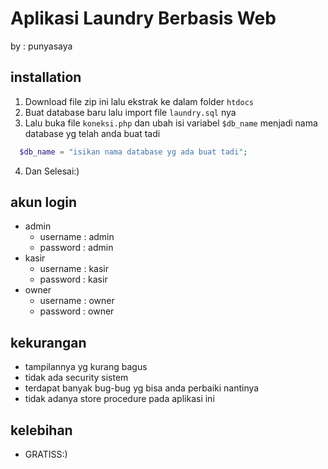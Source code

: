 

# Aplikasi Laundry Berbasis Web
by : punyasaya

## installation
1. Download file zip ini lalu ekstrak ke dalam folder `htdocs`
2. Buat database baru lalu import file `laundry.sql` nya
3. Lalu buka file `koneksi.php` dan ubah isi variabel `$db_name` menjadi nama database yg telah anda buat tadi
```php
  $db_name = "isikan nama database yg ada buat tadi";
```
4. Dan Selesai:)

## akun login
- admin
  - username : admin
  - password : admin
- kasir
  - username : kasir
  - password : kasir
- owner
  - username : owner
  - password : owner


## kekurangan 
- tampilannya yg kurang bagus
- tidak ada security sistem
- terdapat banyak bug-bug yg bisa anda perbaiki nantinya
- tidak adanya store procedure pada aplikasi ini

## kelebihan
- GRATISS:)
